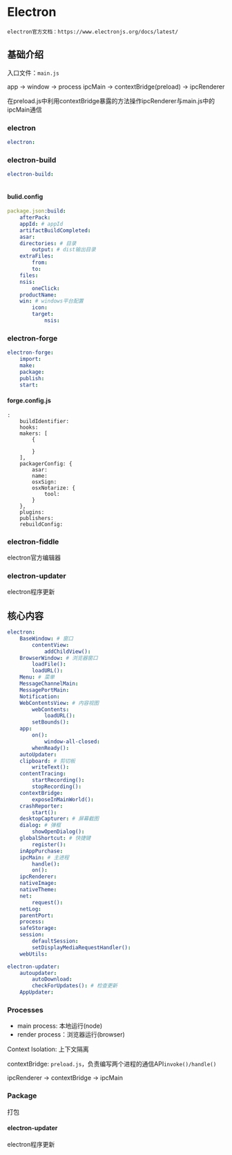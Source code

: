 # Electron

`electron官方文档：https://www.electronjs.org/docs/latest/`

## 基础介绍


入口文件：`main.js`


app -> window -> process
ipcMain -> contextBridge(preload) -> ipcRenderer

在preload.js中利用contextBridge暴露的方法操作ipcRenderer与main.js中的ipcMain通信

### electron
```yaml
electron:

```

### electron-build
```yaml
electron-build:
    
```

#### bulid.config
```yaml
package.json:build:
    afterPack:
    appId: # appId
    artifactBuildCompleted:
    asar:
    directories: # 目录
        output: # dist输出目录
    extraFiles:
        from:
        to:
    files:
    nsis:
        oneClick:
    productName:
    win: # windows平台配置
        icon:
        target: 
            nsis:
```




### electron-forge

```yaml
electron-forge:
    import:
    make:
    package:
    publish:
    start:
```

#### forge.config.js

```yaml:
:
    buildIdentifier:
    hooks:
    makers: [
        {

        }
    ],
    packagerConfig: {
        asar:
        name:
        osxSign:
        osxNotarize: {
            tool:
        }
    },
    plugins:
    publishers:
    rebuildConfig:
```


### electron-fiddle

electron官方编辑器



### electron-updater

electron程序更新





## 核心内容
```yaml
electron:
    BaseWindow: # 窗口
        contentView:
            addChildView():
    BrowserWindow: # 浏览器窗口
        loadFile():
        loadURL():
    Menu: # 菜单    
    MessageChannelMain:
    MessagePortMain:
    Notification:
    WebContentsView: # 内容视图
        webContents:
            loadURL():
        setBounds():
    app:
        on():
            window-all-closed:
        whenReady():
    autoUpdater:
    clipboard: # 剪切板
        writeText():
    contentTracing:
        startRecording():
        stopRecording():
    contextBridge:
        exposeInMainWorld():
    crashReporter:
        start():
    desktopCapturer: # 屏幕截图
    dialog: # 弹框
        showOpenDialog():
    globalShortcut: # 快捷键
        register():
    inAppPurchase:
    ipcMain: # 主进程
        handle():
        on():
    ipcRenderer:
    nativeImage:
    nativeTheme:
    net:
        request():
    netLog:
    parentPort:
    process:
    safeStorage:
    session:
        defaultSession:
        setDisplayMediaRequestHandler():
    webUtils:

electron-updater:
    autoupdater:
        autoDownload:
        checkForUpdates(): # 检查更新
    AppUpdater:
```



### Processes

- main process: 本地运行(node)
- render process：浏览器运行(browser)

Context Isolation: 上下文隔离

contextBridge: `preload.js`，负责编写两个进程的通信API`invoke()/handle()`

ipcRenderer -> contextBridge -> ipcMain






### Package

打包



#### electron-updater

electron程序更新



